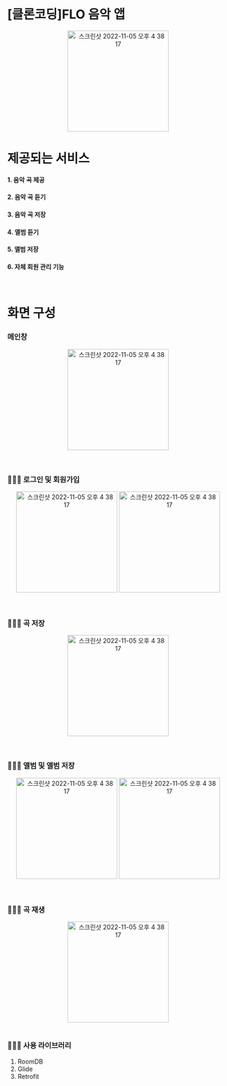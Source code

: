 # [클론코딩]FLO 음악 앱

<p align="center"><img width="230" alt="스크린샷 2022-11-05 오후 4 38 17" src="https://user-images.githubusercontent.com/45827567/210340471-d209e16d-acab-406d-890c-dce441902e22.png"></p>


# 제공되는 서비스

#### 1. 음악 곡 제공
#### 2. 음악 곡 듣기
#### 3. 음악 곡 저장
#### 4. 앨범 듣기
#### 5. 앨범 저장
#### 6. 자체 회원 관리 기능
<br>

# 화면 구성

### 메인창
<p align="center">
    <img width="230" alt="스크린샷 2022-11-05 오후 4 38 17" src="https://user-images.githubusercontent.com/45827567/210342357-1891130e-1aa8-4b7e-af68-96344c45ab46.png">
</p>
<br>

### 💁🏻‍♂️ 로그인 및 회원가입
<p align="center">
    <img width="230" alt="스크린샷 2022-11-05 오후 4 38 17" src="https://user-images.githubusercontent.com/45827567/210340770-4e0a4ce5-48d6-407c-8019-fa3962704b7a.png">
     <img width="230" alt="스크린샷 2022-11-05 오후 4 38 17" src="https://user-images.githubusercontent.com/45827567/210340823-5a2c370b-de54-466a-908f-258b2cbc6e4b.png">
</p>
<br>

### 💁🏻‍♂️ 곡 저장
<p align="center">
    <img width="230" alt="스크린샷 2022-11-05 오후 4 38 17" src="https://user-images.githubusercontent.com/45827567/210342106-dc7fd064-6406-4420-bf51-a9952298eba7.png">
</p>
<br>

### 💁🏻‍♂️ 앨범 및 앨범 저장
<p align="center">
    <img width="230" alt="스크린샷 2022-11-05 오후 4 38 17" src="https://user-images.githubusercontent.com/45827567/210342645-41017599-bf41-4570-837a-b23b56afd00b.png">
    <img width="230" alt="스크린샷 2022-11-05 오후 4 38 17" src="https://user-images.githubusercontent.com/45827567/210342171-d55d1529-255b-48c5-bacd-c3f6cb3509c0.png">
</p>
<br>

### 💁🏻‍♂️ 곡 재생
<p align="center">
    <img width="230" alt="스크린샷 2022-11-05 오후 4 38 17" src="https://user-images.githubusercontent.com/45827567/210342269-ec4b8a92-cbae-4e72-95af-d6a957b67346.png">
</p>

#

### 💁🏻‍♂️ 사용 라이브러리

1. RoomDB
2. Glide
3. Retrofit
